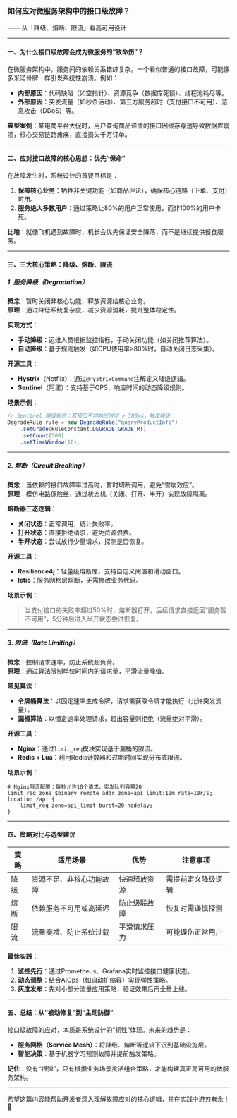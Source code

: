 ### 如何应对微服务架构中的接口级故障？  
—— 从「降级、熔断、限流」看高可用设计  

---

#### **一、为什么接口级故障会成为微服务的“致命伤”？**  

在微服务架构中，服务间的依赖关系错综复杂。一个看似普通的接口故障，可能像多米诺骨牌一样引发系统性崩溃。例如：  
- **内部原因**：代码缺陷（如空指针）、资源竞争（数据库死锁）、线程池耗尽等。  
- **外部原因**：突发流量（如秒杀活动）、第三方服务超时（支付接口不可用）、恶意攻击（DDoS）等。  

**典型案例**：某电商平台大促时，用户查询商品详情的接口因缓存穿透导致数据库崩溃，核心交易链路瘫痪，直接损失千万订单。  

---

#### **二、应对接口故障的核心思想：优先“保命”**  

在故障发生时，系统设计的首要目标是：  
1. **保障核心业务**：牺牲非关键功能（如商品评论），确保核心链路（下单、支付）可用。  
2. **服务绝大多数用户**：通过策略让80%的用户正常使用，而非100%的用户卡死。  

**比喻**：就像飞机遇到故障时，机长会优先保证安全降落，而不是继续提供餐食服务。  

---

#### **三、三大核心策略：降级、熔断、限流**  

##### **1. 服务降级（Degradation）**  
**概念**：暂时关闭非核心功能，释放资源给核心业务。  
**原理**：通过降低系统复杂度，减少资源消耗，提升整体稳定性。  

**实现方式**：  
- **手动降级**：运维人员根据监控指标，手动关闭功能（如关闭推荐算法）。  
- **自动降级**：基于规则触发（如CPU使用率>80%时，自动关闭日志采集）。  

**开源工具**：  
- **Hystrix**（Netflix）：通过`@HystrixCommand`注解定义降级逻辑。  
- **Sentinel**（阿里）：支持基于QPS、响应时间的动态降级规则。  

**场景示例**：  
```java  
// Sentinel 降级规则：若接口平均响应时间 > 500ms，触发降级  
DegradeRule rule = new DegradeRule("queryProductInfo")  
    .setGrade(RuleConstant.DEGRADE_GRADE_RT)  
    .setCount(500)  
    .setTimeWindow(10);  
```  

---

##### **2. 熔断（Circuit Breaking）**  
**概念**：当依赖的接口故障率过高时，暂时切断调用，避免“雪崩效应”。  
**原理**：模仿电路保险丝，通过状态机（关闭、打开、半开）实现故障隔离。  

**熔断器三态逻辑**：  
- **关闭状态**：正常调用，统计失败率。  
- **打开状态**：直接拒绝请求，避免资源浪费。  
- **半开状态**：尝试放行少量请求，探测是否恢复。  

**开源工具**：  
- **Resilience4j**：轻量级熔断库，支持自定义阈值和滑动窗口。  
- **Istio**：服务网格层熔断，无需修改业务代码。  

**场景示例**：  
> 当支付接口的失败率超过50%时，熔断器打开，后续请求直接返回“服务暂不可用”，5分钟后进入半开状态尝试恢复。  

---

##### **3. 限流（Rate Limiting）**  
**概念**：控制请求速率，防止系统超负荷。  
**原理**：通过算法限制单位时间内的请求量，平滑流量峰值。  

**常见算法**：  
- **令牌桶算法**：以固定速率生成令牌，请求需获取令牌才能执行（允许突发流量）。  
- **漏桶算法**：以恒定速率处理请求，超出容量则拒绝（流量绝对平滑）。  

**开源工具**：  
- **Nginx**：通过`limit_req`模块实现基于漏桶的限流。  
- **Redis + Lua**：利用Redis计数器和过期时间实现分布式限流。  

**场景示例**：  
```nginx  
# Nginx限流配置：每秒允许10个请求，突发队列容量20  
limit_req_zone $binary_remote_addr zone=api_limit:10m rate=10r/s;  
location /api {  
    limit_req zone=api_limit burst=20 nodelay;  
}  
```  

---

#### **四、策略对比与选型建议**  

| **策略** | **适用场景**               | **优势**               | **注意事项**                     |  
|----------|--------------------------|------------------------|----------------------------------|  
| 降级     | 资源不足、非核心功能故障   | 快速释放资源           | 需提前定义降级逻辑               |  
| 熔断     | 依赖服务不可用或高延迟     | 防止级联故障           | 恢复时需谨慎探测                 |  
| 限流     | 流量突增、防止系统过载     | 平滑请求压力           | 可能误伤正常用户                 |  

**最佳实践**：  
1. **监控先行**：通过Prometheus、Grafana实时监控接口健康状态。  
2. **动态调整**：结合AIOps（如自动扩缩容）实现弹性策略。  
3. **灰度发布**：先对小部分流量应用策略，验证效果后再全量上线。  

---

#### **五、总结：从“被动修复”到“主动防御”**  

接口级故障的应对，本质是系统设计的“韧性”体现。未来的趋势是：  
- **服务网格（Service Mesh）**：将降级、熔断等逻辑下沉到基础设施层。  
- **智能决策**：基于机器学习预测故障并提前触发策略。  

**记住**：没有“银弹”，只有根据业务场景灵活组合策略，才能构建真正高可用的微服务架构。  

--- 

希望这篇内容能帮助开发者深入理解故障应对的核心逻辑，并在实践中游刃有余！ 🚀